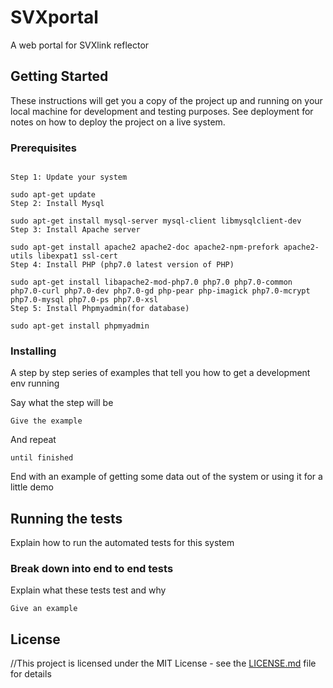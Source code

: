 # SVXportal

A web portal for SVXlink reflector

## Getting Started

These instructions will get you a copy of the project up and running on your local machine for development and testing purposes. See deployment for notes on how to deploy the project on a live system.

### Prerequisites


```

Step 1: Update your system

sudo apt-get update
Step 2: Install Mysql

sudo apt-get install mysql-server mysql-client libmysqlclient-dev
Step 3: Install Apache server

sudo apt-get install apache2 apache2-doc apache2-npm-prefork apache2-utils libexpat1 ssl-cert
Step 4: Install PHP (php7.0 latest version of PHP)

sudo apt-get install libapache2-mod-php7.0 php7.0 php7.0-common php7.0-curl php7.0-dev php7.0-gd php-pear php-imagick php7.0-mcrypt php7.0-mysql php7.0-ps php7.0-xsl
Step 5: Install Phpmyadmin(for database)

sudo apt-get install phpmyadmin

```

### Installing

A step by step series of examples that tell you how to get a development env running

Say what the step will be

```
Give the example
```

And repeat

```
until finished
```

End with an example of getting some data out of the system or using it for a little demo

## Running the tests

Explain how to run the automated tests for this system

### Break down into end to end tests

Explain what these tests test and why

```
Give an example
```




## License

//This project is licensed under the MIT License - see the [LICENSE.md](LICENSE.md) file for details

